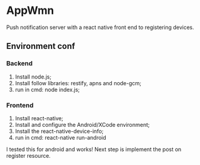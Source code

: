 # AppWmn
Push notification server with a react native front end to registering devices.


## Environment conf

### Backend
1. Install node.js;
2. Install follow libraries: restify, apns and node-gcm;
3. run in cmd: node index.js;

### Frontend
1. Install react-native;
2. Install and configure the Android/XCode environment;
3. Install the react-native-device-info;
4. run in cmd: react-native run-android

I tested this for android and works! Next step is implement the post on register resource.
